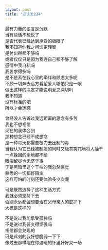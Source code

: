```yaml
---
layout: post
title: "应该怎么样"
---
```

最有力量的语言是沉默  
当有些话不想说了  
是否代表已经达到承受的极限了  
我不知道你我之间谁更理智  
是付出得都不够吗  
或者仅仅只是因为我连自己都不够了解  
感情中我自私吗  
我要求得多吗  
是不是系在我心里的牵绊和顾虑太多呢  
不顾一切奔去远方看望爱人哪怕只是一眼  
做出这样的决定才能说明爱之深切吗  
我不知道  
没有标准的吧  
所以才会迷惑  

曾经没人告诉过我远距离的思念有多苦  
我也不想相信  
现在的我体会到  
那种想念已经不成想念  
是一种每天都需要极力去压制的毒  
当我认为它已经被制服的同时又极其突兀地将人抽干  
一点挽回的余地都不给  
眼泪留尽也无济于事  
于是黑暗里这个干枯的我忽然惊觉  
熟悉的一切都好陌生  
这样可怕的时刻还要体验多少次呢  

可是既然选择了这种生活方式  
我就必须坚持下去  
否则永远都会想要活在父母亲人的庇护下  
大概是这样的  

不是说过我能承受孤独吗  
不是说过我要变得坚强吗  
相信都会兑现的  
可是此刻的我好想脆弱一下下  
像过去那样埋在你温暖的怀里好好哭一场  


							  
		

